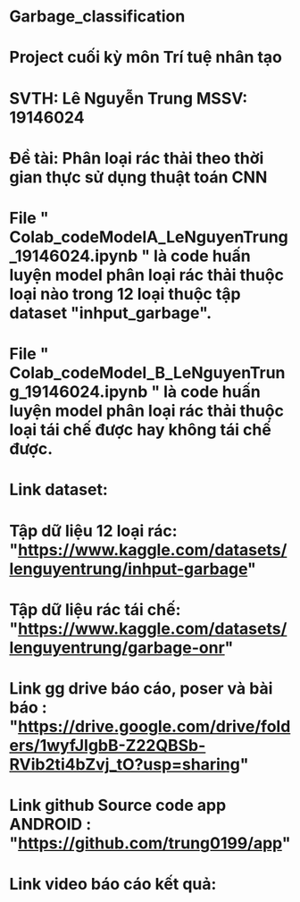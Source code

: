 # Garbage_classification
# Project cuối kỳ môn Trí tuệ nhân tạo

# SVTH: Lê Nguyễn Trung MSSV: 19146024

# Đề tài: Phân loại rác thải theo thời gian thực sử dụng thuật toán CNN

# File " Colab_codeModelA_LeNguyenTrung_19146024.ipynb " là code huấn luyện model phân loại rác thải thuộc loại nào trong 12 loại thuộc tập dataset "inhput_garbage".

# File " Colab_codeModel_B_LeNguyenTrung_19146024.ipynb " là code huấn luyện model phân loại rác thải thuộc loại tái chế được hay không tái chế được.

# Link dataset:

# Tập dữ liệu 12 loại rác: "https://www.kaggle.com/datasets/lenguyentrung/inhput-garbage"

# Tập dữ liệu rác tái chế: "https://www.kaggle.com/datasets/lenguyentrung/garbage-onr"

# Link gg drive báo cáo, poser và bài báo : "https://drive.google.com/drive/folders/1wyfJIgbB-Z22QBSb-RVib2ti4bZvj_tO?usp=sharing"

# Link github Source code app ANDROID : "https://github.com/trung0199/app"

# Link video báo cáo kết quả: 
